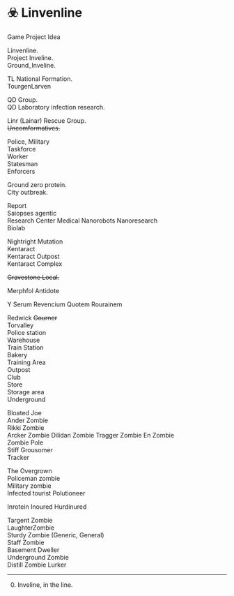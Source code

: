 # ☣️ Linvenline
Game Project Idea


Linvenline.  
Project Inveline.   
Ground_Inveline.  

TL National Formation.  
TourgenLarven  


QD Group.   
QD Laboratory infection research.

Linr (Lainar) Rescue Group.  
~~Uncomformatives.~~  

Police, Military  
Taskforce  
Worker  
Statesman  
Enforcers  

Ground zero protein.  
City outbreak.  

Report  
Saiopses agentic  
Research Center Medical Nanorobots Nanoresearch  
Biolab  

Nightright Mutation  
Kentaract  
Kentaract Outpost  
Kentaract Complex  

~~Gravestone Local.~~

Merphfol Antidote

Y Serum
Revencium
Quotem
Rourainem
 
Redwick ~~Gourner~~  
Torvalley   
Police station   
Warehouse  
Train Station  
Bakery   
Training Area  
Outpost  
Club  
Store    
Storage area   
Underground  

Bloated Joe  
Ander Zombie   
Rikki Zombie  
Arcker Zombie
Dilidan Zombie
Tragger Zombie
En Zombie   
Zombie Pole   
Stiff Grousomer      
Tracker    

The Overgrown    
Policeman zombie  
Military zombie  
Infected tourist
Polutioneer  


Inrotein
Inoured
Hurdinured

Targent Zombie  
LaughterZombie   
Sturdy Zombie (Generic, General)  
Staff Zombie  
Basement Dweller   
Underground Zombie   
Distill Zombie 
Lurker  

____
0. Inveline, in the line.
